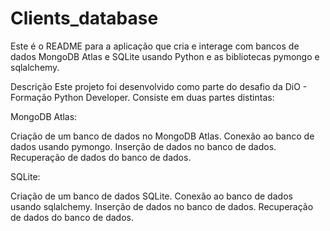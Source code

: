 # Clients_database

Este é o README para a aplicação que cria e interage com bancos de dados MongoDB Atlas e SQLite usando Python e as bibliotecas pymongo e sqlalchemy.

Descrição
Este projeto foi desenvolvido como parte do desafio da DiO -  Formação Python Developer. Consiste em duas partes distintas:

MongoDB Atlas:

Criação de um banco de dados no MongoDB Atlas.
Conexão ao banco de dados usando pymongo.
Inserção de dados no banco de dados.
Recuperação de dados do banco de dados.

SQLite:

Criação de um banco de dados SQLite.
Conexão ao banco de dados usando sqlalchemy.
Inserção de dados no banco de dados.
Recuperação de dados do banco de dados.
